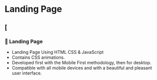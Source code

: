 # Landing Page
## [
### 👻 Landing Page

- Landing Page Using HTML CSS & JavaScript
- Contains CSS animations.
- Developed first with the Mobile First methodology, then for desktop.
- Compatible with all mobile devices and with a beautiful and pleasant user interface.


